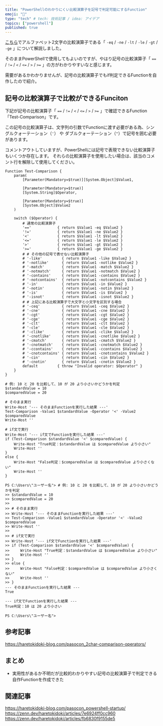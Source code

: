 ```yaml
---
title: "PowerShellのわかりにくい比較演算子を記号で判定可能にするFunction"
emoji: "🧮"
type: "tech" # tech: 技術記事 / idea: アイデア
topics: ["powershell"]
published: true
---
```

[こちら](https://haretokidoki-blog.com/pasocon_2char-comparison-operators/)でアルファベット2文字の比較演算子である「 `-eq` / `-ne` / `-lt` / `-le` / `-gt` / `-ge` 」について解説しました。

そのままPowerShellで使用してもよいのですが、やはり記号の比較演算子「 `==` / `!=` / `<` / `<=` / `>` / `>=` 」の方がわかりやすいなと感じます。

需要があるかわかりませんが、記号の比較演算子でもif判定できるFunctionを自作したので紹介。

## 記号の比較演算子で比較ができるFunciton

下記が記号の比較演算子「 `==` / `!=` / `<` / `<=` / `>` / `>=` 」で確認できるFunction「Test-Comparison」です。

この記号の比較演算子は、文字列の引数でFunctionに渡す必要がある為、シングルクォーテーション（`'`） や ダブルクォーテーション（`"`）で記号を囲む必要があります。

コメントアウトしていますが、PowerShellには記号で表現できない比較演算子もいくつか存在します。
それらの比較演算子を使用したい場合は、該当のコメント行を解除して使用してください。

```powershell:記号の比較演算子で比較ができるFunciton
Function Test-Comparison {
    param(
        [Parameter(Mandatory=$true)][System.Object]$Value1,

        [Parameter(Mandatory=$true)]
        [System.String]$Operator,

        [Parameter(Mandatory=$true)]
        [System.Object]$Value2
    )

    switch ($Operator) {
        # 通常の比較演算子
        '=='            { return $Value1 -eq $Value2 }
        '!='            { return $Value1 -ne $Value2 }
        '<'             { return $Value1 -lt $Value2 }
        '<='            { return $Value1 -le $Value2 }
        '>'             { return $Value1 -gt $Value2 }
        '>='            { return $Value1 -ge $Value2 }
        # # その他の記号で表せない比較演算子
        # '-like'         { return $Value1 -like $Value2 }
        # '-notlike'      { return $Value1 -notlike $Value2 }
        # '-match'        { return $Value1 -match $Value2 }
        # '-notmatch'     { return $Value1 -notmatch $Value2 }
        # '-contains'     { return $Value1 -contains $Value2 }
        # '-notcontains'  { return $Value1 -notcontains $Value2 }
        # '-in'           { return $Value1 -in $Value2 }
        # '-notin'        { return $Value1 -notin $Value2 }
        # '-is'           { return $Value1 -is $Value2 }
        # '-isnot'        { return $Value1 -isnot $Value2 }
        # # 上記にある比較演算子で大文字と小文字を区別する場合
        # '-ceq'          { return $Value1 -ceq $Value2 }
        # '-cne'          { return $Value1 -cne $Value2 }
        # '-cgt'          { return $Value1 -cgt $Value2 }
        # '-cge'          { return $Value1 -cge $Value2 }
        # '-clt'          { return $Value1 -clt $Value2 }
        # '-cle'          { return $Value1 -cle $Value2 }
        # '-clike'        { return $Value1 -clike $Value2 }
        # '-cnotlike'     { return $Value1 -cnotlike $Value2 }
        # '-cmatch'       { return $Value1 -cmatch $Value2 }
        # '-cnotmatch'    { return $Value1 -cnotmatch $Value2 }
        # '-ccontains'    { return $Value1 -ccontains $Value2 }
        # '-cnotcontains' { return $Value1 -cnotcontains $Value2 }
        # '-cin'          { return $Value1 -cin $Value2 }
        # '-cnotin'       { return $Value1 -cnotin $Value2 }
        default         { throw "Invalid operator: $Operator" }
    }
}
```

```powershell:コピー用
# 例: 10 と 20 を比較して、10 が 20 より小さいかどうかを判定
$standardValue = 10
$comparedValue = 20

# そのまま実行
Write-Host '--- そのままFunctionを実行した結果 ---'
Test-Comparison -Value1 $standardValue -Operator '<' -Value2 $comparedValue
Write-Host ''

# if文で実行
Write-Host '--- if文でFunctionを実行した結果 ---'
if (Test-Comparison $standardValue '<' $comparedValue) {
    Write-Host "True判定：$standardValue は $comparedValue より小さい"
    Write-Host ''
}
else {
    Write-Host "False判定：$comparedValue は $comparedValue より小さくない"
    Write-Host ''
}
```

```powershell:実際に実行した結果
PS C:\Users\"ユーザー名"> # 例: 10 と 20 を比較して、10 が 20 より小さいかどうかを判定
>> $standardValue = 10
>> $comparedValue = 20
>>
>> # そのまま実行
>> Write-Host '--- そのままFunctionを実行した結果 ---'
>> Test-Comparison -Value1 $standardValue -Operator '<' -Value2 $comparedValue
>> Write-Host ''
>>
>> # if文で実行
>> Write-Host '--- if文でFunctionを実行した結果 ---'
>> if (Test-Comparison $standardValue '<' $comparedValue) {
>>     Write-Host "True判定：$standardValue は $comparedValue より小さい"
>>     Write-Host ''
>> }
>> else {
>>     Write-Host "False判定：$comparedValue は $comparedValue より小さくない"
>>     Write-Host ''
>> }
--- そのままFunctionを実行した結果 ---
True

--- if文でFunctionを実行した結果 ---
True判定：10 は 20 より小さい

PS C:\Users\"ユーザー名">
```

## 参考記事

https://haretokidoki-blog.com/pasocon_2char-comparison-operators/

## まとめ

- 実用性があるか不明だが比較的わかりやすい記号の比較演算子で判定できる自作Functionを作成できた

## 関連記事

https://haretokidoki-blog.com/pasocon_powershell-startup/
https://zenn.dev/haretokidoki/articles/7e6924ff0cc960
https://zenn.dev/haretokidoki/articles/fb6830f9155de5
